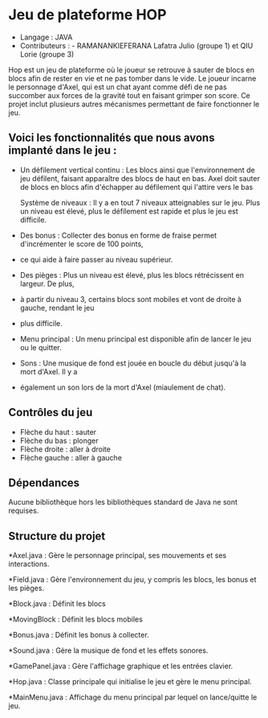 # Jeu de plateforme HOP 

- Langage : JAVA
- Contributeurs : - RAMANANKIEFERANA Lafatra Julio (groupe 1) et QIU Lorie (groupe 3)

Hop est un jeu de plateforme où le joueur se retrouve à sauter de blocs en blocs 
afin de rester en vie et ne pas tomber dans le vide.
Le joueur incarne le personnage d'Axel, qui est un chat ayant comme défi de ne pas 
succomber aux forces de la gravité tout en faisant grimper son score. 
Ce projet inclut plusieurs autres mécanismes permettant de faire fonctionner le jeu.

Voici les fonctionnalités que nous avons implanté dans le jeu :
-


* Un défilement vertical continu : Les blocs ainsi que l'environnement de jeu défilent,
  faisant apparaître des blocs de haut en bas. Axel doit sauter de blocs en blocs afin
  d'échapper au défilement qui l'attire vers le bas

  Système de niveaux : Il y a en tout 7 niveaux atteignables sur le jeu. Plus un niveau est
  élevé, plus le défilement est rapide et plus le jeu est difficile.

* Des bonus : Collecter des bonus en forme de fraise permet d'incrémenter le score de 100 points,
* ce qui aide à faire passer au niveau supérieur.

* Des pièges : Plus un niveau est élevé, plus les blocs rétrécissent en largeur. De plus,
* à partir du niveau 3, certains blocs sont mobiles et vont de droite à gauche, rendant le jeu
* plus difficile.

* Menu principal : Un menu principal est disponible afin de lancer le jeu ou le quitter.

* Sons : Une musique de fond est jouée en boucle du début jusqu'à la mort d'Axel. Il y a
* également un son lors de la mort d'Axel (miaulement de chat).

Contrôles du jeu 
-
* Flèche du haut : sauter
* Flèche du bas : plonger
* Flèche droite : aller à droite
* Flèche gauche : aller à gauche

Dépendances
-
Aucune bibliothèque hors les bibliothèques standard de Java ne sont requises.

Structure du projet
-
*Axel.java : Gère le personnage principal, ses mouvements et ses interactions.

*Field.java : Gère l'environnement du jeu, y compris les blocs, les bonus et les pièges.

*Block.java : Définit les blocs

*MovingBlock : Définit les blocs mobiles

*Bonus.java : Définit les bonus à collecter.

*Sound.java : Gère la musique de fond et les effets sonores.

*GamePanel.java : Gère l'affichage graphique et les entrées clavier.

*Hop.java : Classe principale qui initialise le jeu et gère le menu principal.

*MainMenu.java : Affichage du menu principal par lequel on lance/quitte le jeu.

